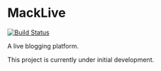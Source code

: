 # MackLive
[![Build Status](https://travis-ci.org/nmcmahon1215/MackLive.svg?branch=master)](https://travis-ci.org/nmcmahon1215/MackLive)

A live blogging platform.

This project is currently under initial development.
